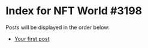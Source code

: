 # Index for NFT World #3198
Posts will be displayed in the order below:

- [Your first post](./001-first.md)

